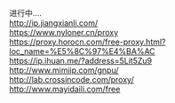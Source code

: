 进行中....<br/>
http://ip.jiangxianli.com/ <br/>
https://www.nyloner.cn/proxy <br/>
https://proxy.horocn.com/free-proxy.html?loc_name=%E5%8C%97%E4%BA%AC <br/>
https://ip.ihuan.me/?address=5Lit5Zu9 <br/>
http://www.mimiip.com/gnpu/ <br/>
http://lab.crossincode.com/proxy/ <br/>
http://www.mayidaili.com/free
